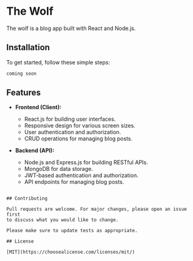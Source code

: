 # The Wolf

The wolf is a blog app built with React and Node.js.

## Installation

To get started, follow these simple steps:

```bash
coming soon
```


## Features

- **Frontend (Client):**
  - React.js for building user interfaces.
  - Responsive design for various screen sizes.
  - User authentication and authorization.
  - CRUD operations for managing blog posts.

- **Backend (API):**
  - Node.js and Express.js for building RESTful APIs.
  - MongoDB for data storage.
  - JWT-based authentication and authorization.
  - API endpoints for managing blog posts.
```

## Contributing

Pull requests are welcome. For major changes, please open an issue first
to discuss what you would like to change.

Please make sure to update tests as appropriate.

## License

[MIT](https://choosealicense.com/licenses/mit/)
